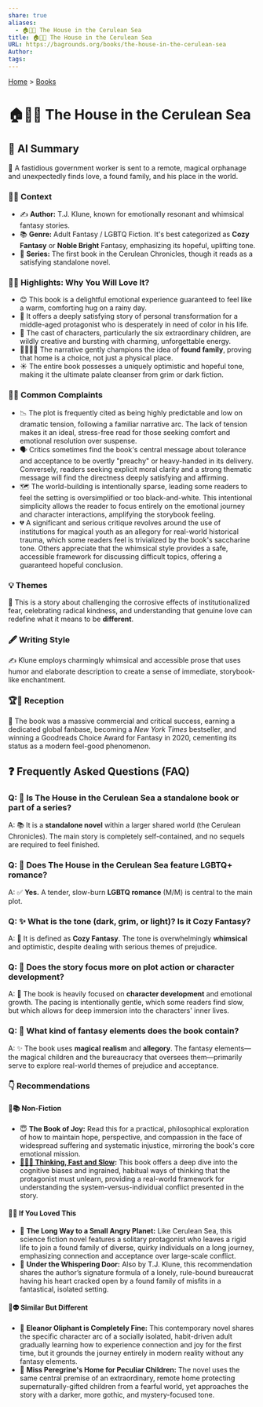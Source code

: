 ```yaml
---
share: true
aliases:
  - 🏠💙🌈 The House in the Cerulean Sea
title: 🏠💙🌈 The House in the Cerulean Sea
URL: https://bagrounds.org/books/the-house-in-the-cerulean-sea
Author:
tags:
---
```

[Home](../index.md) > [Books](./index.md)  
# 🏠💙🌈 The House in the Cerulean Sea  
## 🤖 AI Summary  
💖 A fastidious government worker is sent to a remote, magical orphanage and unexpectedly finds love, a found family, and his place in the world.  
  
### 🏡✨ **Context**  
  
* ✍️ **Author:** T.J. Klune, known for emotionally resonant and whimsical fantasy stories.  
* 📚 **Genre:** Adult Fantasy / LGBTQ Fiction. It's best categorized as **Cozy Fantasy** or **Noble Bright** Fantasy, emphasizing its hopeful, uplifting tone.  
* 📖 **Series:** The first book in the Cerulean Chronicles, though it reads as a satisfying standalone novel.  
  
### 💖🥹 **Highlights: Why You Will Love It?**  
  
* 😊 This book is a delightful emotional experience guaranteed to feel like a warm, comforting hug on a rainy day.  
* 🌟 It offers a deeply satisfying story of personal transformation for a middle-aged protagonist who is desperately in need of color in his life.  
* 🐾 The cast of characters, particularly the six extraordinary children, are wildly creative and bursting with charming, unforgettable energy.  
* 👨‍👨‍👦‍👦 The narrative gently champions the idea of **found family**, proving that home is a choice, not just a physical place.  
* ☀️ The entire book possesses a uniquely optimistic and hopeful tone, making it the ultimate palate cleanser from grim or dark fiction.  
  
### 😬📢 **Common Complaints**  
  
* 📉 The plot is frequently cited as being highly predictable and low on dramatic tension, following a familiar narrative arc. The lack of tension makes it an ideal, stress-free read for those seeking comfort and emotional resolution over suspense.  
* 🗣️ Critics sometimes find the book's central message about tolerance and acceptance to be overtly "preachy" or heavy-handed in its delivery. Conversely, readers seeking explicit moral clarity and a strong thematic message will find the directness deeply satisfying and affirming.  
* 🗺️ The world-building is intentionally sparse, leading some readers to feel the setting is oversimplified or too black-and-white. This intentional simplicity allows the reader to focus entirely on the emotional journey and character interactions, amplifying the storybook feeling.  
* 💔 A significant and serious critique revolves around the use of institutions for magical youth as an allegory for real-world historical trauma, which some readers feel is trivialized by the book's saccharine tone. Others appreciate that the whimsical style provides a safe, accessible framework for discussing difficult topics, offering a guaranteed hopeful conclusion.  
  
### 💡 **Themes**  
  
💖 This is a story about challenging the corrosive effects of institutionalized fear, celebrating radical kindness, and understanding that genuine love can redefine what it means to be **different**.  
  
### 🖋️ **Writing Style**  
  
✍️ Klune employs charmingly whimsical and accessible prose that uses humor and elaborate description to create a sense of immediate, storybook-like enchantment.  
  
### 🏆🎉 **Reception**  
  
🥇 The book was a massive commercial and critical success, earning a dedicated global fanbase, becoming a *New York Times* bestseller, and winning a Goodreads Choice Award for Fantasy in 2020, cementing its status as a modern feel-good phenomenon.  
  
## ❓ Frequently Asked Questions (FAQ)  
  
### Q: 📖 Is The House in the Cerulean Sea a standalone book or part of a series?  
A: 📚 It is a **standalone novel** within a larger shared world (the Cerulean Chronicles). The main story is completely self-contained, and no sequels are required to feel finished.  
  
### Q: 💖 Does The House in the Cerulean Sea feature LGBTQ+ romance?  
A: ✅ **Yes.** A tender, slow-burn **LGBTQ romance** (M/M) is central to the main plot.  
  
### Q: ✨ What is the tone (dark, grim, or light)? Is it Cozy Fantasy?  
A: 💫 It is defined as **Cozy Fantasy**. The tone is overwhelmingly **whimsical** and optimistic, despite dealing with serious themes of prejudice.  
  
### Q: 🐌 Does the story focus more on plot action or character development?  
A: 🐢 The book is heavily focused on **character development** and emotional growth. The pacing is intentionally gentle, which some readers find slow, but which allows for deep immersion into the characters' inner lives.  
  
### Q: 🧙 What kind of fantasy elements does the book contain?  
A: ✨ The book uses **magical realism** and **allegory**. The fantasy elements—the magical children and the bureaucracy that oversees them—primarily serve to explore real-world themes of prejudice and acceptance.  
  
### 👇 **Recommendations**  
  
#### 🧠📚 **Non-Fiction**  
  
* 😇 **The Book of Joy:** Read this for a practical, philosophical exploration of how to maintain hope, perspective, and compassion in the face of widespread suffering and systematic injustice, mirroring the book's core emotional mission.  
* **[🤔🐇🐢 Thinking, Fast and Slow](./thinking-fast-and-slow.md):** This book offers a deep dive into the cognitive biases and ingrained, habitual ways of thinking that the protagonist must unlearn, providing a real-world framework for understanding the system-versus-individual conflict presented in the story.  
  
#### 💚✨ **If You Loved This**  
  
* 🚀 **The Long Way to a Small Angry Planet:** Like Cerulean Sea, this science fiction novel features a solitary protagonist who leaves a rigid life to join a found family of diverse, quirky individuals on a long journey, emphasizing connection and acceptance over large-scale conflict.  
* 🚪 **Under the Whispering Door:** Also by T.J. Klune, this recommendation shares the author’s signature formula of a lonely, rule-bound bureaucrat having his heart cracked open by a found family of misfits in a fantastical, isolated setting.  
  
#### 🔄👽 **Similar But Different**  
  
* 👵 **Eleanor Oliphant is Completely Fine:** This contemporary novel shares the specific character arc of a socially isolated, habit-driven adult gradually learning how to experience connection and joy for the first time, but it grounds the journey entirely in modern reality without any fantasy elements.  
* 📸 **Miss Peregrine's Home for Peculiar Children:** The novel uses the same central premise of an extraordinary, remote home protecting supernaturally-gifted children from a fearful world, yet approaches the story with a darker, more gothic, and mystery-focused tone.